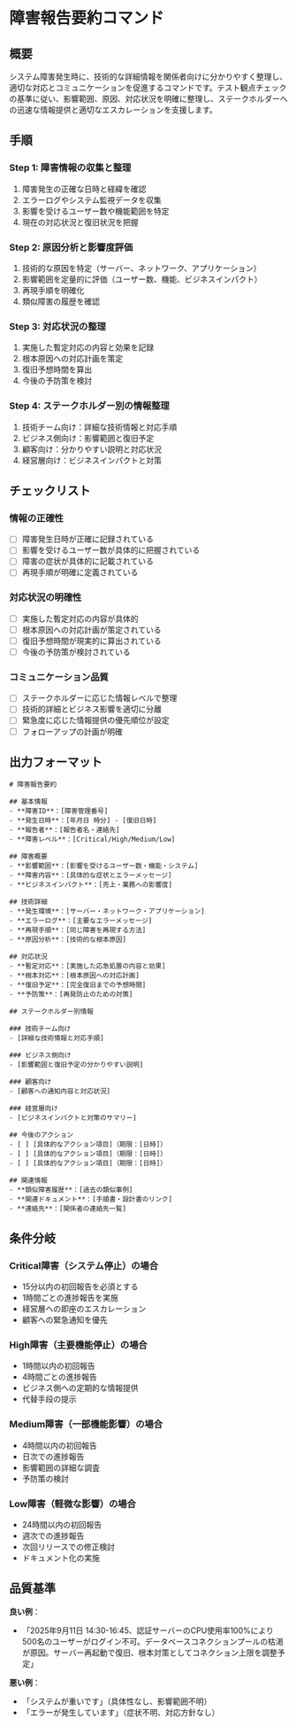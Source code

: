 # 障害報告要約コマンド

## 概要
システム障害発生時に、技術的な詳細情報を関係者向けに分かりやすく整理し、適切な対応とコミュニケーションを促進するコマンドです。テスト観点チェックの基準に従い、影響範囲、原因、対応状況を明確に整理し、ステークホルダーへの迅速な情報提供と適切なエスカレーションを支援します。

## 手順

### Step 1: 障害情報の収集と整理
1. 障害発生の正確な日時と経緯を確認
2. エラーログやシステム監視データを収集
3. 影響を受けるユーザー数や機能範囲を特定
4. 現在の対応状況と復旧状況を把握

### Step 2: 原因分析と影響度評価
1. 技術的な原因を特定（サーバー、ネットワーク、アプリケーション）
2. 影響範囲を定量的に評価（ユーザー数、機能、ビジネスインパクト）
3. 再現手順を明確化
4. 類似障害の履歴を確認

### Step 3: 対応状況の整理
1. 実施した暫定対応の内容と効果を記録
2. 根本原因への対応計画を策定
3. 復旧予想時間を算出
4. 今後の予防策を検討

### Step 4: ステークホルダー別の情報整理
1. 技術チーム向け：詳細な技術情報と対応手順
2. ビジネス側向け：影響範囲と復旧予定
3. 顧客向け：分かりやすい説明と対応状況
4. 経営層向け：ビジネスインパクトと対策

## チェックリスト

### 情報の正確性
- [ ] 障害発生日時が正確に記録されている
- [ ] 影響を受けるユーザー数が具体的に把握されている
- [ ] 障害の症状が具体的に記載されている
- [ ] 再現手順が明確に定義されている

### 対応状況の明確性
- [ ] 実施した暫定対応の内容が具体的
- [ ] 根本原因への対応計画が策定されている
- [ ] 復旧予想時間が現実的に算出されている
- [ ] 今後の予防策が検討されている

### コミュニケーション品質
- [ ] ステークホルダーに応じた情報レベルで整理
- [ ] 技術的詳細とビジネス影響を適切に分離
- [ ] 緊急度に応じた情報提供の優先順位が設定
- [ ] フォローアップの計画が明確

## 出力フォーマット

```
# 障害報告要約

## 基本情報
- **障害ID**：[障害管理番号]
- **発生日時**：[年月日 時分] - [復旧日時]
- **報告者**：[報告者名・連絡先]
- **障害レベル**：[Critical/High/Medium/Low]

## 障害概要
- **影響範囲**：[影響を受けるユーザー数・機能・システム]
- **障害内容**：[具体的な症状とエラーメッセージ]
- **ビジネスインパクト**：[売上・業務への影響度]

## 技術詳細
- **発生環境**：[サーバー・ネットワーク・アプリケーション]
- **エラーログ**：[主要なエラーメッセージ]
- **再現手順**：[同じ障害を再現する方法]
- **原因分析**：[技術的な根本原因]

## 対応状況
- **暫定対応**：[実施した応急処置の内容と効果]
- **根本対応**：[根本原因への対応計画]
- **復旧予定**：[完全復旧までの予想時間]
- **予防策**：[再発防止のための対策]

## ステークホルダー別情報

### 技術チーム向け
- [詳細な技術情報と対応手順]

### ビジネス側向け
- [影響範囲と復旧予定の分かりやすい説明]

### 顧客向け
- [顧客への通知内容と対応状況]

### 経営層向け
- [ビジネスインパクトと対策のサマリー]

## 今後のアクション
- [ ] [具体的なアクション項目]（期限：[日時]）
- [ ] [具体的なアクション項目]（期限：[日時]）
- [ ] [具体的なアクション項目]（期限：[日時]）

## 関連情報
- **類似障害履歴**：[過去の類似事例]
- **関連ドキュメント**：[手順書・設計書のリンク]
- **連絡先**：[関係者の連絡先一覧]
```

## 条件分岐

### Critical障害（システム停止）の場合
- 15分以内の初回報告を必須とする
- 1時間ごとの進捗報告を実施
- 経営層への即座のエスカレーション
- 顧客への緊急通知を優先

### High障害（主要機能停止）の場合
- 1時間以内の初回報告
- 4時間ごとの進捗報告
- ビジネス側への定期的な情報提供
- 代替手段の提示

### Medium障害（一部機能影響）の場合
- 4時間以内の初回報告
- 日次での進捗報告
- 影響範囲の詳細な調査
- 予防策の検討

### Low障害（軽微な影響）の場合
- 24時間以内の初回報告
- 週次での進捗報告
- 次回リリースでの修正検討
- ドキュメント化の実施

## 品質基準

**良い例**：
- 「2025年9月11日 14:30-16:45、認証サーバーのCPU使用率100%により500名のユーザーがログイン不可。データベースコネクションプールの枯渇が原因。サーバー再起動で復旧、根本対策としてコネクション上限を調整予定」

**悪い例**：
- 「システムが重いです」（具体性なし、影響範囲不明）
- 「エラーが発生しています」（症状不明、対応方針なし）